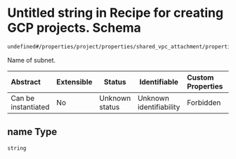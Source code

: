 # Untitled string in Recipe for creating GCP projects. Schema

```txt
undefined#/properties/project/properties/shared_vpc_attachment/properties/subnets/items/properties/name
```

Name of subnet.


| Abstract            | Extensible | Status         | Identifiable            | Custom Properties | Additional Properties | Access Restrictions | Defined In                                                                                                      |
| :------------------ | ---------- | -------------- | ----------------------- | :---------------- | --------------------- | ------------------- | --------------------------------------------------------------------------------------------------------------- |
| Can be instantiated | No         | Unknown status | Unknown identifiability | Forbidden         | Allowed               | none                | [project.schema.json\*](../../../../../../../../../../tmp/182028425/project.schema.json "open original schema") |

## name Type

`string`
